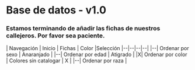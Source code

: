 # Base de datos - v1.0

### Estamos terminando de añadir las fichas de nuestros callejeros. Por favor sea paciente.

| Navegación
| Inicio | Fichas | Color |Selección
|--|--|--|--|
|--| Ordenar por sexo | Anaranjado |
|--| Ordenar por edad | Atigrado | 
|X| Ordenar por color | Colores sin catalogar | X |
|--| Ordenar por raza |
